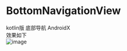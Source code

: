 # BottomNavigationView
kotlin版 底部导航 AndroidX  
效果如下  
![image](https://github.com/kokoidsoidsa/BottomNavigationView/blob/master/images/b6c43f65a351854559394c1cf0b98e1.png)
